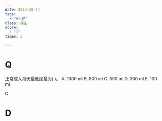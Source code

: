 ```yaml
---
date: 2023-10-24
tags:
  - "#习题"
class: 病生
score:
  - "1"
times: 3

---
```



# Q
正常成人每天最低尿最为( )。
A. 1000 ml B. 800 ml C. 500 ml D. 300 ml E. 100 ml



C





# D